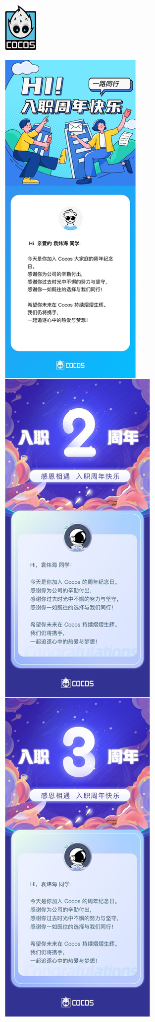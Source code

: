 <div class="cocos-page">
    <a href="https://www.cocos.com/" target="_blank">
        <img class="cocos-logo" src="./assets/cocos-logo.png" />
    </a>
    
<Pictures>
    <img src="./assets/year1.jpeg" />
    <img src="./assets/year2.jpeg" />
    <img src="./assets/year3.jpeg" />
</Pictures>  
</div>

<style>
    .cocos-page {
        & .cocos-logo {
            width: 100px;
            margin: 0 auto 30px;
        }
    }

</style>
